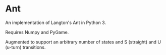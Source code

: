 # Ant

An implementation of Langton's Ant in Python 3.

Requires Numpy and PyGame.

Augmented to support an arbitrary number of states and S (straight) and U (u-turn) transitions.
